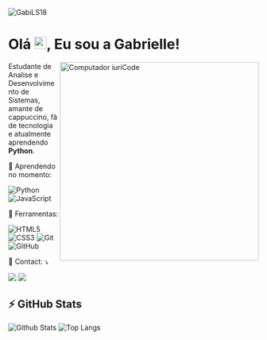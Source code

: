 <p align="left"><img src="https://komarev.com/ghpvc/?username=GabiLS18" alt="GabiLS18" /></p>

<h1 align = "justify">Olá <img src="https://media.giphy.com/media/hvRJCLFzcasrR4ia7z/giphy.gif" width="25px">, Eu sou a Gabrielle!</h1>

<img src="https://raw.githubusercontent.com/MicaelliMedeiros/micaellimedeiros/master/image/computer-illustration.png" min-width="400px" max-width="400px" width="400px" align="right" alt="Computador iuriCode">

<p align="left"> 
  Estudante de Analise e Desenvolvimento de Sistemas, amante de cappuccino, fã de tecnologia e atualmente aprendendo <strong>Python</strong>.  
</p>

<p align="left">
  🦄 Aprendendo no momento: 

![Python](https://img.shields.io/badge/-Python-black?style=flat-square&logo=Python)
![JavaScript](https://img.shields.io/badge/-JavaScript-black?style=flat-square&logo=javascript)
</p>

<p align="left">
  💼 Ferramentas: 

![HTML5](https://img.shields.io/badge/-HTML5-E34F26?style=flat-square&logo=html5&logoColor=white)
![CSS3](https://img.shields.io/badge/-CSS3-1572B6?style=flat-square&logo=css3)
![Git](https://img.shields.io/badge/-Git-black?style=flat-square&logo=git)
![GitHub](https://img.shields.io/badge/-GitHub-181717?style=flat-square&logo=github)

</p>

<p align="left">
  💌 Contact: ⤵️
</p>

<p align="left">
  <a href="https://www.linkedin.com/in/gabrielleluz" alt="Linkedin">
  <img src="https://img.shields.io/badge/-Linkedin-0e76a8?style=flat-square&logo=Linkedin&logoColor=white&link=https://www.linkedin.com/in/gabrielleluz" /></a>
  <a href="https://www.instagram.com/gabi.luz" alt="Instagram">
  <img src="https://img.shields.io/badge/-Instagram-DF0174?style=flat-square&labelColor=DF0174&logo=instagram&logoColor=white&link=https://www.instagram.com/gabi.luz/"/></a>
</p>  

## ⚡ GitHub Stats

![Github Stats](https://github-readme-stats.vercel.app/api?username=GabiLS18&show_icons=true&count_private=true&show_icons=true&include_all_commits=true)
![Top Langs](https://github-readme-stats.vercel.app/api/top-langs/?username=GabiLS18&hide=TeX&layout=compact)

